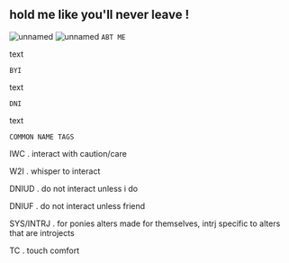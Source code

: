 ## hold me like you'll never leave ! 
![unnamed](https://github.com/user-attachments/assets/22c0b5fe-a48d-44a7-bb72-78354cf6919b)
![unnamed](https://github.com/user-attachments/assets/67c8f07b-0804-41a1-9b07-c494ff1e8a43)
`ABT ME` 

text

`BYI`

text

`DNI`

text

`COMMON NAME TAGS` 

IWC . interact with caution/care

W2I . whisper to interact

DNIUD . do not interact unless i do

DNIUF . do not interact unless friend

SYS/INTRJ . for ponies alters made for themselves, intrj specific to alters that are introjects

TC . touch comfort
